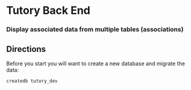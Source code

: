 # Tutory Back End
### Display associated data from multiple tables (associations)

## Directions

Before you start you will want to create a new database and migrate the data:

```bash
createdb tutory_dev
```
